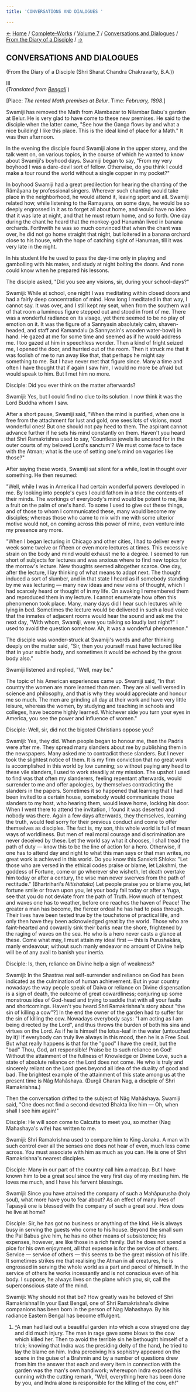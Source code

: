 ```yaml
---
title: 'CONVERSATIONS AND DIALOGUES '

---
```

<div>

[←](scc_ii.htm) [Home](../../../../index.htm) /
[Complete-Works](../../../complete_works.htm) / [Volume
7](../../volume_7_contents.htm) / [Conversations and
Dialogues](../conversations_and_dialogues_contents.htm) / [From the
Diary of a Disciple](from_the_diary_of_a_disciple_contents.htm)
/ [→](scc_iv.htm)

  

## CONVERSATIONS AND DIALOGUES

(From the Diary of a Disciple (Shri Sharat Chandra Chakravarty, B.A.))

III  
(*Translated from [Bengali](swami_shishya_12e7_03.pdf)* )

\[Place: *The rented Math premises at Belur*. Time: *February, 1898*.\]

Swamiji has removed the Math from Alambazar to Nilambar Babu's garden at
Belur. He is very glad to have come to these new premises. He said to
the disciple when the latter came, "See how the Ganga flows by and what
a nice building! I like this place. This is the ideal kind of place for
a Math." It was then afternoon.

In the evening the disciple found Swamiji alone in the upper storey, and
the talk went on, on various topics, in the course of which he wanted to
know about Swamiji's boyhood days. Swamiji began to say, "From my very
boyhood I was a dare-devil sort of fellow. Otherwise, do you think I
could make a tour round the world without a single copper in my pocket?"

In boyhood Swamiji had a great predilection for hearing the chanting of
the Râmâyana by professional singers. Wherever such chanting would take
place in the neighborhood, he would attend it, leaving sport and all.
Swamiji related how, while listening to the Ramayana, on some days, he
would be so deeply engrossed in it as to forget all about home, and
would have no idea that it was late at night, and that he must return
home, and so forth. One day during the chant he heard that the
monkey-god Hanumân lived in banana orchards. Forthwith he was so much
convinced that when the chant was over, he did not go home straight that
night, but loitered in a banana orchard close to his house, with the
hope of catching sight of Hanuman, till it was very late in the night.

In his student life he used to pass the day-time only in playing and
gambolling with his mates, and study at night bolting the doors. And
none could know when he prepared his lessons.

The disciple asked, "Did you see any visions, sir, during your
school-days?"

Swamiji: While at school, one night I was meditating within closed doors
and had a fairly deep concentration of mind. How long I meditated in
that way, I cannot say. It was over, and I still kept my seat, when from
the southern wall of that room a luminous figure stepped out and stood
in front of me. There was a wonderful radiance on its visage, yet there
seemed to be no play of emotion on it. It was the figure of a Sannyasin
absolutely calm, shaven-headed, and staff and Kamandalu (a Sannyasin's
wooden water-bowl) in hand. He gazed at me for some time and seemed as
if he would address me. I too gazed at him in speechless wonder. Then a
kind of fright seized me, I opened the door, and hurried out of the
room. Then it struck me that it was foolish of me to run away like that,
that perhaps he might say something to me. But I have never met that
figure since. Many a time and often I have thought that if again I saw
him, I would no more be afraid but would speak to him. But I met him no
more.

Disciple: Did you ever think on the matter afterwards?

Swamiji: Yes, but I could find no clue to its solution. I now think it
was the Lord Buddha whom I saw.

After a short pause, Swamiji said, "When the mind is purified, when one
is free from the attachment for lust and gold, one sees lots of visions,
most wonderful ones! But one should not pay heed to them. The aspirant
cannot advance further if he sets his mind constantly on them. Haven't
you heard that Shri Ramakrishna used to say, 'Countless jewels lie
uncared for in the outer courts of my beloved Lord's sanctum'? We must
come face to face with the Atman; what is the use of setting one's mind
on vagaries like those?"

After saying these words, Swamiji sat silent for a while, lost in
thought over something. He then resumed:

"Well, while I was in America I had certain wonderful powers developed
in me. By looking into people's eyes I could fathom in a trice the
contents of their minds. The workings of everybody's mind would be
potent to me, like a fruit on the palm of one's hand. To some I used to
give out these things, and of those to whom I communicated these, many
would become my disciples; whereas those who came to mix with me with
some ulterior motive would not, on coming across this power of mine,
even venture into my presence any more.

"When I began lecturing in Chicago and other cities, I had to deliver
every week some twelve or fifteen or even more lectures at times. This
excessive strain on the body and mind would exhaust me to a degree. I
seemed to run short of subjects for lectures and was anxious where to
find new topics for the morrow's lecture. New thoughts seemed altogether
scarce. One day, after the lecture, I lay thinking of what means to
adopt next. The thought induced a sort of slumber, and in that state I
heard as if somebody standing by me was lecturing — many new ideas and
new veins of thought, which I had scarcely heard or thought of in my
life. On awaking I remembered them and reproduced them in my lecture. I
cannot enumerate how often this phenomenon took place. Many, many days
did I hear such lectures while lying in bed. Sometimes the lecture would
be delivered in such a loud voice that the inmates of adjacent rooms
would hear the sound and ask me the next day, "With whom, Swamiji, were
you talking so loudly last night?" I used to avoid the question somehow.
Ah, it was a wonderful phenomenon."

The disciple was wonder-struck at Swamiji's words and after thinking
deeply on the matter said, "Sir, then you yourself must have lectured
like that in your subtle body, and sometimes it would be echoed by the
gross body also."

Swamiji listened and replied, "Well, may be."

The topic of his American experiences came up. Swamiji said, "In that
country the women are more learned than men. They are all well versed in
science and philosophy, and that is why they would appreciate and honour
me so much. The men are grinding all day at their work and have very
little leisure, whereas the women, by studying and teaching in schools
and colleges, have become highly learned. Whichever side you turn your
eyes in America, you see the power and influence of women."

Disciple: Well, sir, did not the bigoted Christians oppose you?

Swamiji: Yes, they did. When people began to honour me, then the Padris
were after me. They spread many slanders about me by publishing them in
the newspapers. Many asked me to contradict these slanders. But I never
took the slightest notice of them. It is my firm conviction that no
great work is accomplished in this world by low cunning; so without
paying any heed to these vile slanders, I used to work steadily at my
mission. The upshot I used to find was that often my slanderers, feeling
repentant afterwards, would surrender to me and offer apologies, by
themselves contradicting the slanders in the papers. Sometimes it so
happened that learning that I had been invited to a certain house,
somebody would communicate those slanders to my host, who hearing them,
would leave home, locking his door. When I went there to attend the
invitation, I found it was deserted and nobody was there. Again a few
days afterwards, they themselves, learning the truth, would feel sorry
for their previous conduct and come to offer themselves as disciples.
The fact is, my son, this whole world is full of mean ways of
worldliness. But men of real moral courage and discrimination are never
deceived by these. Let the world say what it chooses, I shall tread the
path of duty — know this to be the line of action for a hero. Otherwise,
if one has to attend day and night to what this man says or that man
writes, no great work is achieved in this world. Do you know this
Sanskrit Shloka: "Let those who are versed in the ethical codes praise
or blame, let Lakshmi, the goddess of Fortune, come or go wherever she
wisheth, let death overtake him today or after a century, the wise man
never swerves from the path of rectitude." (Bhartrihari's
*Nitishataka*)  Let people praise you or blame you, let fortune smile or
frown upon you, let your body fall today or after a Yuga, see that you
do not deviate from the path of Truth. How much of tempest and waves one
has to weather, before one reaches the haven of Peace! The greater a man
has become, the fiercer ordeal he has had to pass through. Their lives
have been tested true by the touchstone of practical life, and only then
have they been acknowledged great by the world. Those who are
faint-hearted and cowardly sink their barks near the shore, frightened
by the raging of waves on the sea. He who is a hero never casts a glance
at these. Come what may, I must attain my ideal first — this is
Purushakâra, manly endeavour; without such manly endeavor no amount of
Divine help will be of any avail to banish your inertia.

Disciple: Is, then, reliance on Divine help a sign of weakness?

Swamiji: In the Shastras real self-surrender and reliance on God has
been indicated as the culmination of human achievement. But in your
country nowadays the way people speak of Daiva or reliance on Divine
dispensation is a sign of death, the outcome of great cowardliness;
conjuring up some monstrous idea of God-head and trying to saddle that
with all your faults and shortcomings. Haven't you heard Shri
Ramakrishna's story about "the sin of killing a cow"?[1](#fn1) In the
end the owner of the garden had to suffer for the sin of killing the
cow. Nowadays everybody says: "I am acting as I am being directed by the
Lord", and thus throws the burden of both his sins and virtues on the
Lord. As if he is himself the lotus-leaf in the water (untouched by it)!
If everybody can truly live always in this mood, then he is a Free Soul.
But what really happens is that for the "good" I have the credit, but
the "bad" Thou, God, art responsible! Praise be to such reliance on God!
Without the attainment of the fullness of Knowledge or Divine Love, such
a state of absolute reliance on the Lord does not come. He who is truly
and sincerely reliant on the Lord goes beyond all idea of the duality of
good and bad. The brightest example of the attainment of this state
among us at the present time is Nâg Mahâshaya. (Durgâ Charan Nag, a
disciple of Shri Ramakrishna.)

Then the conversation drifted to the subject of Nâg Mahâshaya. Swamiji
said, "One does not find a second devoted Bhakta like him — Oh, when
shall I see him again!"

Disciple: He will soon come to Calcutta to meet you, so mother (Nag
Mahashaya's wife) has written to me.

Swamiji: Shri Ramakrishna used to compare him to King Janaka. A man with
such control over all the senses one does not hear of even, much less
come across. You must associate with him as much as you can. He is one
of Shri Ramakrishna's nearest disciples.

Disciple: Many in our part of the country call him a madcap. But I have
known him to be a great soul since the very first day of my meeting him.
He loves me much, and I have his fervent blessings.

Swamiji: Since you have attained the company of such a Mahâpurusha (holy
soul), what more have you to fear about? As an effect of many lives of
Tapasyâ one is blessed with the company of such a great soul. How does
he live at home?

Disciple: Sir, he has got no business or anything of the kind. He is
always busy in serving the guests who come to his house. Beyond the
small sum the Pal Babus give him, he has no other means of subsistence;
his expenses, however, are like those in a rich family. But he does not
spend a pice for his own enjoyment, all that expense is for the service
of others. Service — service of others — this seems to be the great
mission of his life. It sometimes strikes me that realising the Atman in
all creatures, he is engrossed in serving the whole world as a part and
parcel of himself. In the service of others he works incessantly and is
not conscious even of his body. I suppose, he always lives on the plane
which you, sir, call the superconscious state of the mind.

Swamiji: Why should not that be? How greatly was he beloved of Shri
Ramakrishna! In your East Bengal, one of Shri Ramakrishna's divine
companions has been born in the person of Nag Mahashaya. By his radiance
Eastern Bengal has become effulgent.

1.  [^](#txt1)A man had laid out a beautiful garden into which a cow
    strayed one day and did much injury. The man in rage gave some blows
    to the cow which killed her. Then to avoid the terrible sin he
    bethought himself of a trick; knowing that Indra was the presiding
    deity of the hand, he tried to lay the blame on him. Indra
    perceiving his sophistry appeared on the scene in the guise of a
    Brahmin and by a number of questions drew from him the answer that
    each and every item in connection with the garden was the man's own
    handiwork; whereupon Indra exposed his cunning with the cutting
    remark, "Well, everything here has been done by you, and Indra alone
    is responsible for the killing of the cow, eh!"

</div>
